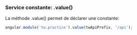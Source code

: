 ### Service constante: .value()

La méthode .value() permet de déclarer une constante:
``` js
angular.module('tw.practice').value(twApiPrefix, '/api');
```